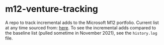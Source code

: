 # m12-venture-tracking
A repo to track incremental adds to the Microsoft M12 portfolio. Current list at any time sourced from:
[here](https://m12.vc/portfolio). To see the incremental adds compared to the baseline list (pulled sometime
in November 2021), see the `history.log` file.

